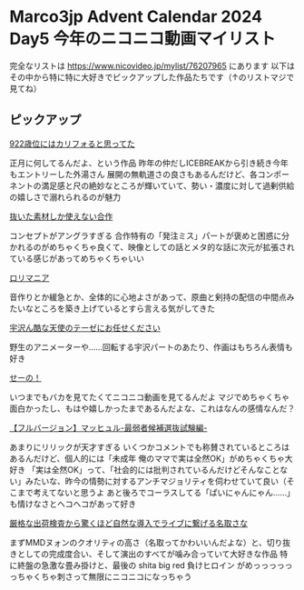 # Marco3jp Advent Calendar 2024 Day5 今年のニコニコ動画マイリスト

完全なリストは https://www.nicovideo.jp/mylist/76207965 にあります
以下はその中から特に特に大好きでピックアップした作品たちです（↑のリストマジで見てね）

## ピックアップ

<script type="application/javascript" src="https://embed.nicovideo.jp/watch/sm43222240/script?w=640&h=360"></script><noscript><a href="https://www.nicovideo.jp/watch/sm43222240">922歳位にはカリフォると思ってた</a></noscript>
正月に何してるんだよ、という作品
昨年の仲だしICEBREAKから引き続き今年もエントリーした外湯さん
展開の無軌道さの良さもあるんだけど、各コンポーネントの満足感と尺の絶妙なところが輝いていて、勢い・濃度に対して過剰供給の嬉しさで溺れられるのが魅力

<script type="application/javascript" src="https://embed.nicovideo.jp/watch/sm43397049/script?w=640&h=360"></script><noscript><a href="https://www.nicovideo.jp/watch/sm43397049">抜いた素材しか使えない合作</a></noscript>
コンセプトがアングラすぎる
合作特有の「発注ミス」パートが褒めと困惑に分かれるのがめちゃくちゃ良くて、映像としての話とメタ的な話に次元が拡張されている感じがあってめちゃくちゃいい

<script type="application/javascript" src="https://embed.nicovideo.jp/watch/sm43564439/script?w=640&h=360"></script><noscript><a href="https://www.nicovideo.jp/watch/sm43564439">ロリマニア</a></noscript>
音作りとか緩急とか、全体的に心地よさがあって、原曲と剣持の配信の中間点みたいなところを築き上げているとすら言える気がしてきた

<script type="application/javascript" src="https://embed.nicovideo.jp/watch/sm43856452/script?w=640&h=360"></script><noscript><a href="https://www.nicovideo.jp/watch/sm43856452">宇沢ん酷な天使のテーゼにお任せください</a></noscript>
野生のアニメーターや……回転する宇沢パートのあたり、作画はもちろん表情も好き

<script type="application/javascript" src="https://embed.nicovideo.jp/watch/sm44065249/script?w=640&h=360"></script><noscript><a href="https://www.nicovideo.jp/watch/sm44065249">せーの！</a></noscript>
いつまでもバカを見てたくてニコニコ動画を見てるんだよ
マジでめちゃくちゃ面白かったし、もはや嬉しかったまであるんだよな、これはなんの感情なんだ？

<script type="application/javascript" src="https://embed.nicovideo.jp/watch/sm44210591/script?w=640&h=360"></script><noscript><a href="https://www.nicovideo.jp/watch/sm44210591">【フルバージョン】マッヒュル-最弱者候補選抜試験編-</a></noscript>
あまりにリリックが天才すぎる
いくつかコメントでも称賛されているところはあるんだけど、個人的には「未成年 俺のママで実は全然OK」がめちゃくちゃ大好き
「実は全然OK」って、「社会的には批判されているんだけどそんなことない」みたいな、昨今の情勢に対するアンチマジョリティを伺わせていて良い（そこまで考えてないと思うよ
あと後ろでコーラスしてる「ぱいにゃんにゃん……」も情けなさとヘコヘコがあって好き

<script type="application/javascript" src="https://embed.nicovideo.jp/watch/sm44332103/script?w=640&h=360"></script><noscript><a href="https://www.nicovideo.jp/watch/sm44332103">厳格な出荷検査から驚くほど自然な導入でライブに繋げる名取さな</a></noscript>
まずMMDヌォンのクオリティの高さ（名取ってかわいいんだよな）と、切り抜きとしての完成度合い、そして演出のすべてが噛み合っていて大好きな作品
特に終盤の急激な畳み掛けと、最後の shita big red 負けヒロイン がめっっっっっっちゃくちゃ刺さって無限にニコニコになっちゃう